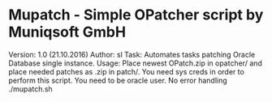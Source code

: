 # Mupatch - Simple OPatcher script by Muniqsoft GmbH

Version:	1.0 (21.10.2016)
Author:		sl
Task:		Automates tasks patching Oracle Database single instance.
Usage:		Place newest OPatch.zip in opatcher/ and place needed patches as .zip in patch/.
		You need sys creds in order to perform this script.
		You need to be oracle user.
		No error handling
		./mupatch.sh
